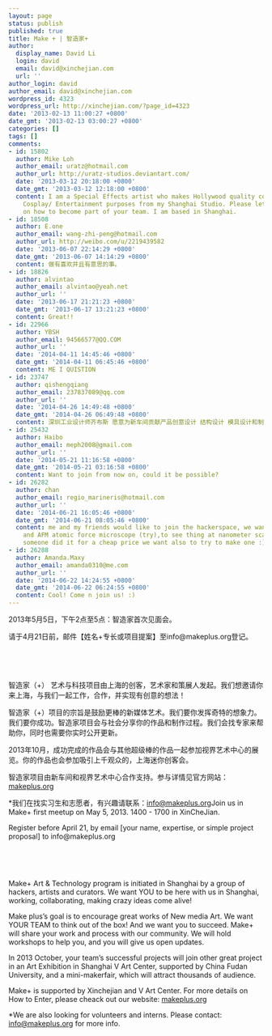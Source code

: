 ```yaml
---
layout: page
status: publish
published: true
title: Make + | 智造家+
author:
  display_name: David Li
  login: david
  email: david@xinchejian.com
  url: ''
author_login: david
author_email: david@xinchejian.com
wordpress_id: 4323
wordpress_url: http://xinchejian.com/?page_id=4323
date: '2013-02-13 11:00:27 +0800'
date_gmt: '2013-02-13 03:00:27 +0800'
categories: []
tags: []
comments:
- id: 15802
  author: Mike Loh
  author_email: uratz@hotmail.com
  author_url: http://uratz-studios.deviantart.com/
  date: '2013-03-12 20:18:00 +0800'
  date_gmt: '2013-03-12 12:18:00 +0800'
  content: I am a Special Effects artist who makes Hollywood quality costumes for
    Cosplay/ Entertainment purposes from my Shanghai Studio. Please let me know
    on how to become part of your team. I am based in Shanghai.
- id: 18508
  author: E.one
  author_email: wang-zhi-peng@hotmail.com
  author_url: http://weibo.com/u/2219439582
  date: '2013-06-07 22:14:29 +0800'
  date_gmt: '2013-06-07 14:14:29 +0800'
  content: 做有喜欢并且有意思的事。
- id: 18826
  author: alvintao
  author_email: alvintao@yeah.net
  author_url: ''
  date: '2013-06-17 21:21:23 +0800'
  date_gmt: '2013-06-17 13:21:23 +0800'
  content: Great!!
- id: 22966
  author: YBSH
  author_email: 94566577@QQ.COM
  author_url: ''
  date: '2014-04-11 14:45:46 +0800'
  date_gmt: '2014-04-11 06:45:46 +0800'
  content: ME I QUISTION
- id: 23747
  author: qishengqiang
  author_email: 237837089@qq.com
  author_url: ''
  date: '2014-04-26 14:49:48 +0800'
  date_gmt: '2014-04-26 06:49:48 +0800'
  content: 深圳工业设计师齐布斯 愿意为新车间贡献产品创意设计 结构设计 模具设计和制造量产&mdash;&mdash;
- id: 25432
  author: Haibo
  author_email: meph2008@gmail.com
  author_url: ''
  date: '2014-05-21 11:16:58 +0800'
  date_gmt: '2014-05-21 03:16:58 +0800'
  content: Want to join from now on, could it be possible?
- id: 26282
  author: chan
  author_email: regio_marineris@hotmail.com
  author_url: ''
  date: '2014-06-21 16:05:46 +0800'
  date_gmt: '2014-06-21 08:05:46 +0800'
  content: me and my friends would like to join the hackerspace, we want to build
    and AFM atomic force microscope (try),to see thing at nanometer scale :), since
    someone did it for a cheap price we want also to try to make one :)
- id: 26288
  author: Amanda.Maxy
  author_email: amanda0310@me.com
  author_url: ''
  date: '2014-06-22 14:24:55 +0800'
  date_gmt: '2014-06-22 06:24:55 +0800'
  content: Cool! Come n join us! :)
---
```

<p><!--:zh-->2013年5月5日，下午2点至5点：智造家首次见面会。</p>
<p>请于4月21日前，邮件【姓名+专长或项目提案】至info@makeplus.org登记。</p>
<p>&nbsp;</p>
<p>&nbsp;</p>
<p>智造家（+） 艺术与科技项目由上海的创客，艺术家和策展人发起。我们想邀请你来上海，与我们一起工作，合作，并实现有创意的想法！</p>
<p>智造家（+）项目的宗旨是鼓励更棒的新媒体艺术。我们要你发挥奇特的想象力。我们要你成功。智造家项目会与社会分享你的作品和制作过程。我们会找专家来帮助你，同时也需要你实时公开更新。</p>
<p>2013年10月，成功完成的作品会与其他超级棒的作品一起参加视界艺术中心的展览。你的作品也会参加吸引上千观众的，上海迷你创客会。</p>
<p>智造家项目由新车间和视界艺术中心合作支持。参与详情见官方网站：<a href="http://makeplus.org">makeplus.org</a></p>
<p>*我们在找实习生和志愿者，有兴趣请联系：<a href="mailto:info@makeplus.org">info@makeplus.org</a><!--:--><!--:en-->Join us in Make+ first meetup on May 5, 2013. 1400 - 1700 in XinCheJian.</p>
<p>Register before April 21, by email [your name, expertise, or simple project proposal] to info@makeplus.org</p>
<p>&nbsp;</p>
<p>&nbsp;</p>
<p>Make+ Art &amp; Technology program is initiated in Shanghai by a group of hackers, artists and curators. We want YOU to be here with us in Shanghai, working, collaborating, making crazy ideas come alive!</p>
<p>Make plus&rsquo;s goal is to encourage great works of New media Art. We want YOUR TEAM to think out of the box! And we want you to succeed. Make+ will share your work and process with our community. We will hold workshops to help you, and you will give us open updates.</p>
<p>In 2013 October, your team&rsquo;s successful projects will join other great project in an Art Exhibition in Shanghai V Art Center, supported by China Fudan University, and a mini-makerfair, which will attract thousands of audience.</p>
<p>Make+ is supported by Xinchejian and V Art Center. For more details on How to Enter, please cheack out our website: <a href="http://makeplus.org">makeplus.org</a></p>
<p>*We are also looking for volunteers and interns. Please&nbsp;contact: <a href="mailto:info@makeplus.org">info@makeplus.org</a>&nbsp;for more info.<!--:--></p>
